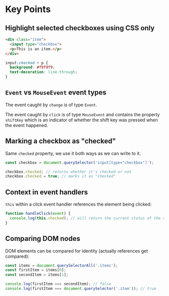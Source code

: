 # Key Points

## Highlight selected checkboxes using CSS only

```html
<div class="item">
  <input type="checkbox">
  <p>This is an item.</p>
</div>
```

```css
input:checked + p {
  background: #f9f9f9;
  text-decoration: line-through;
}
```

## `Event` vs `MouseEvent` event types

The event caught by `change` is of type `Event`.

The event caught by `click` is of type `MouseEvent` and contains the property `shiftKey` which is an indicator of whether the shift key was pressed when the event happened.

## Marking a checkbox as "checked"

Same `checked` property, we use it both ways as we can write to it.

```js
const checkbox = document.querySelector('input[type="checkbox"]');

checkbox.checked; // returns whether it's checked or not
checkbox.checked = true; // marks it as "checked"
```

## Context in event handlers

`this` within a click event handler references the element being clicked:

```js
function handleClick(event) {
  console.log(this.checked); // will return the current status of the checkbox
}
```

## Comparing DOM nodes

DOM elements can be compared for identity (actually references get compared):

```js
const items = document.querySelectorAll('.items');
const firstItem = items[0];
const secondItem = items[1];

console.log(firstItem === secondItem); // false
console.log(firstItem === document.querySelector('.item')); // true
```
